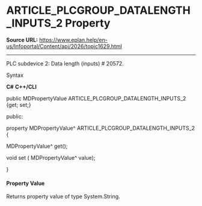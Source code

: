 # ARTICLE_PLCGROUP_DATALENGTH_INPUTS_2 Property

**Source URL:** https://www.eplan.help/en-us/Infoportal/Content/api/2026/topic1629.html

---

PLC subdevice 2: Data length (inputs) # 20572.

Syntax

**C#**
**C++/CLI**


public MDPropertyValue ARTICLE_PLCGROUP_DATALENGTH_INPUTS_2 {get; set;}

public:

property MDPropertyValue^ ARTICLE_PLCGROUP_DATALENGTH_INPUTS_2 {

   MDPropertyValue^ get();

   void set (    MDPropertyValue^ value);

}


#### Property Value

Returns property value of type System.String.
